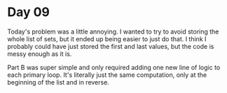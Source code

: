 # Day 09

Today's problem was a little annoying. I wanted to try to avoid storing the whole list of sets, but it ended up being
easier to just do that. I think I probably could have just stored the first and last values, but the code is messy
enough as it is.

Part B was super simple and only required adding one new line of logic to each primary loop. It's literally just the
same computation, only at the beginning of the list and in reverse.
